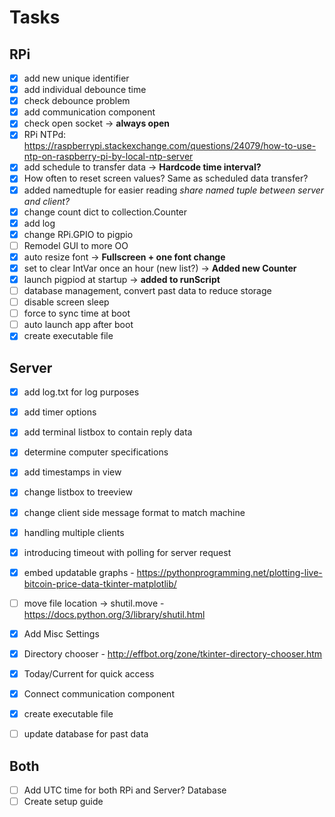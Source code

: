 # Tasks
## RPi
- [x] add new unique identifier 
- [x] add individual debounce time
- [x] check debounce problem
- [x] add communication component
- [x] check open socket -> **always open**
- [x] RPi NTPd: https://raspberrypi.stackexchange.com/questions/24079/how-to-use-ntp-on-raspberry-pi-by-local-ntp-server
- [x] add schedule to transfer data -> **Hardcode time interval?**
- [x] How often to reset screen values? Same as scheduled data transfer?
- [x] added namedtuple for easier reading *share named tuple between server and client?* 
- [x] change count dict to collection.Counter
- [x] add log
- [x] change RPi.GPIO to pigpio
- [ ] Remodel GUI to more OO
- [x] auto resize font -> **Fullscreen + one font change**
- [x] set to clear IntVar once an hour (new list?) -> **Added new Counter**
- [x] launch pigpiod at startup -> **added to runScript**
- [ ] database management, convert past data to reduce storage
- [ ] disable screen sleep
- [ ] force to sync time at boot
- [ ] auto launch app after boot
- [x] create executable file

## Server
- [x] add log.txt for log purposes
- [x] add timer options
- [x] add terminal listbox to contain reply data
- [x] determine computer specifications
- [x] add timestamps in view
- [x] change listbox to treeview
- [x] change client side message format to match machine
- [x] handling multiple clients
- [x] introducing timeout with polling for server request

- [x] embed updatable graphs - https://pythonprogramming.net/plotting-live-bitcoin-price-data-tkinter-matplotlib/
- [ ] move file location -> shutil.move - https://docs.python.org/3/library/shutil.html
- [x] Add Misc Settings
- [x] Directory chooser - http://effbot.org/zone/tkinter-directory-chooser.htm
- [x] Today/Current for quick access
- [x] Connect communication component
- [x] create executable file
- [ ] update database for past data

## Both
- [ ] Add UTC time for both RPi and Server? Database
- [ ] Create setup guide
